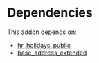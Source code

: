 # Dependencies

This addon depends on:

- [hr_holidays_public](https://github.com/bringout/oca-technical)
- [base_address_extended](https://github.com/bringout/oca-ocb-core/tree/b3e6fb998e53b9eb1bc9669d992017616c2bd7b3/odoo-bringout-oca-ocb-base_address_extended)
